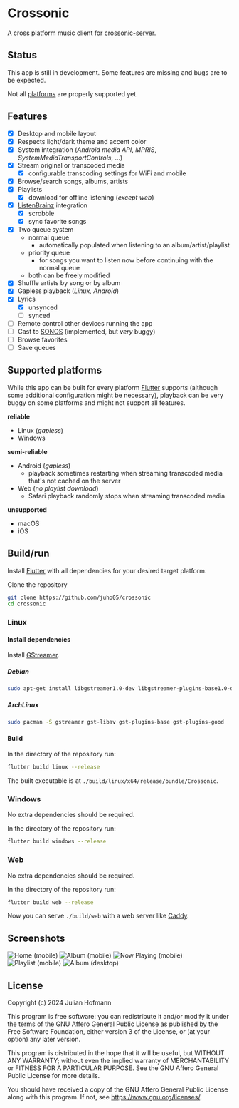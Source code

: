 # Crossonic

A cross platform music client for [crossonic-server](https://github.com/juho05/crossonic-server).

## Status

This app is still in development. Some features are missing and bugs are to be expected.

Not all [platforms](#supported_platforms) are properly supported yet.

## Features

- [x] Desktop and mobile layout
- [x] Respects light/dark theme and accent color
- [x] System integration (*Android media API*, *MPRIS*, *SystemMediaTransportControls*, …)
- [x] Stream original or transcoded media
  - [x] configurable transcoding settings for WiFi and mobile
- [x] Browse/search songs, albums, artists
- [x] Playlists
  - [x] download for offline listening (*except web*)
- [x] [ListenBrainz](https://listenbrainz.org) integration
  - [x] scrobble
  - [x] sync favorite songs
- [x] Two queue system
  - normal queue
    - automatically populated when listening to an album/artist/playlist
  - priority queue
    - for songs you want to listen now before continuing with the normal queue
  - both can be freely modified
- [x] Shuffle artists by song or by album
- [x] Gapless playback (*Linux, Android*)
- [x] Lyrics
  - [x] unsynced
  - [ ] synced
- [ ] Remote control other devices running the app
- [ ] Cast to [SONOS](https://www.sonos.com) (implemented, but *very* buggy)
- [ ] Browse favorites
- [ ] Save queues

## Supported platforms

While this app can be built for every platform [Flutter](https://flutter.dev) supports (although some additional configuration might be necessary), playback can be very buggy on some platforms and might not support all features.

**reliable**
- Linux (*gapless*)
- Windows

**semi-reliable**
- Android (*gapless*)
  - playback sometimes restarting when streaming transcoded media that's not cached on the server
- Web (*no playlist download*)
  - Safari playback randomly stops when streaming transcoded media

**unsupported**
- macOS
- iOS

## Build/run

Install [Flutter](https://docs.flutter.dev/get-started/install) with all dependencies for your desired target platform.

Clone the repository
```bash
git clone https://github.com/juho05/crossonic
cd crossonic
```

### Linux

#### Install dependencies

Install [GStreamer](https://gstreamer.freedesktop.org/documentation/installing/on-linux.html?gi-language=c).

##### Debian

```bash
sudo apt-get install libgstreamer1.0-dev libgstreamer-plugins-base1.0-dev gstreamer1.0-plugins-good
```

##### ArchLinux

```bash
sudo pacman -S gstreamer gst-libav gst-plugins-base gst-plugins-good
```

#### Build

In the directory of the repository run:

```bash
flutter build linux --release
```

The built executable is at `./build/linux/x64/release/bundle/Crossonic`.

### Windows

No extra dependencies should be required.

In the directory of the repository run:
```bash
flutter build windows --release
```

### Web

No extra dependencies should be required.

In the directory of the repository run:
```bash
flutter build web --release
```

Now you can serve `./build/web` with a web server like [Caddy](https://caddyserver.com/).

## Screenshots

![Home (mobile)](screenshots/mobile_home.png)
![Album (mobile)](screenshots/mobile_album.png)
![Now Playing (mobile)](screenshots/mobile_now_playing.png)
![Playlist (mobile)](screenshots/mobile_playlist.png)
![Album (desktop)](screenshots/desktop_album.png)

## License

Copyright (c) 2024 Julian Hofmann

This program is free software: you can redistribute it and/or modify
it under the terms of the GNU Affero General Public License as published
by the Free Software Foundation, either version 3 of the License, or
(at your option) any later version.

This program is distributed in the hope that it will be useful,
but WITHOUT ANY WARRANTY; without even the implied warranty of
MERCHANTABILITY or FITNESS FOR A PARTICULAR PURPOSE.  See the
GNU Affero General Public License for more details.

You should have received a copy of the GNU Affero General Public License
along with this program.  If not, see <https://www.gnu.org/licenses/>.